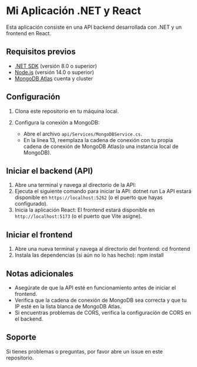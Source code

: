 # Mi Aplicación .NET y React

Esta aplicación consiste en una API backend desarrollada con .NET y un frontend en React.

## Requisitos previos

- [.NET SDK](https://dotnet.microsoft.com/download) (versión 8.0 o superior)
- [Node.js](https://nodejs.org/) (versión 14.0 o superior)
- [MongoDB Atlas](https://www.mongodb.com/cloud/atlas) cuenta y cluster

## Configuración

1. Clona este repositorio en tu máquina local.

2. Configura la conexión a MongoDB:
   - Abre el archivo `api/Services/MongoDBService.cs`.
   - En la línea 13, reemplaza la cadena de conexión con tu propia cadena de conexión de MongoDB Atlas(o una instancia local de MongoDB).

## Iniciar el backend (API)

1. Abre una terminal y navega al directorio de la API:
2. Ejecuta el siguiente comando para iniciar la API: dotnet run
La API estará disponible en `https://localhost:5262` (o el puerto que hayas configurado).
3. Inicia la aplicación React: El frontend estará disponible en `http://localhost:5173` (o el puerto que Vite asigne).



## Iniciar el frontend
1. Abre una nueva terminal y navega al directorio del frontend: cd frontend
2. Instala las dependencias (si aún no lo has hecho): npm install

## Notas adicionales

- Asegúrate de que la API esté en funcionamiento antes de iniciar el frontend.
- Verifica que la cadena de conexión de MongoDB sea correcta y que tu IP esté en la lista blanca de MongoDB Atlas.
- Si encuentras problemas de CORS, verifica la configuración de CORS en el backend.

## Soporte

Si tienes problemas o preguntas, por favor abre un issue en este repositorio.
